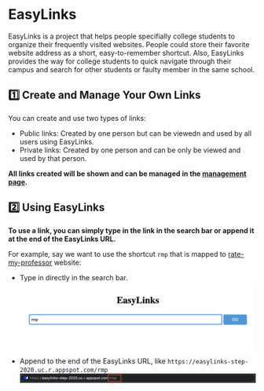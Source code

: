 # EasyLinks
EasyLinks is a project that helps people specifially college students to organize their frequently visited websites. People could store their favorite website address as a short, easy-to-remember shortcut. Also, EasyLinks provides the way for college students to quick navigate through their campus and search for other students or faulty member in the same school.

## :one: Create and Manage Your Own Links
You can create and use two types of links:
- Public links: Created by one person but can be viewedn and used by all users using EasyLinks.
- Private links: Created by one person and can be only be viewed and used by that person.

**All links created will be shown and can be managed in the [management page](https://easylinks-step-2020.uc.r.appspot.com/manage.html).**

## :two: Using EasyLinks
**To use a link, you can simply type in the link in the search bar or append it at the end of the EasyLinks URL.**

For example, say we want to use the shortcut `rmp` that is mapped to [rate-my-professor](https://www.ratemyprofessors.com/) website:
- Type in directly in the search bar.
![Image of typing in search bar](searchbar.png)
- Append to the end of the EasyLinks URL, like `https://easylinks-step-2020.uc.r.appspot.com/rmp`
![Image of typing URL](URL.png)
